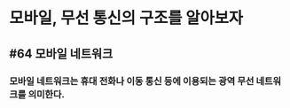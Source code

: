 모바일, 무선 통신의 구조를 알아보자
==================================

#64 모바일 네트워크
----------------
### 모바일 네트워크는 휴대 전화나 이동 통신 등에 이용되는 광역 무선 네트워크를 의미한다.
